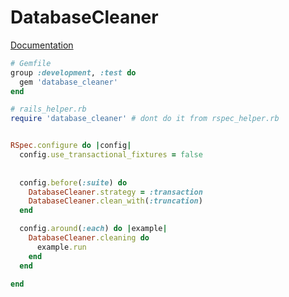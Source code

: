 # DatabaseCleaner

[Documentation](https://github.com/DatabaseCleaner/database_cleaner)


```ruby
# Gemfile
group :development, :test do
  gem 'database_cleaner'
end
```


```ruby
# rails_helper.rb
require 'database_cleaner' # dont do it from rspec_helper.rb


RSpec.configure do |config|
  config.use_transactional_fixtures = false
    
    
  config.before(:suite) do
    DatabaseCleaner.strategy = :transaction
    DatabaseCleaner.clean_with(:truncation)
  end

  config.around(:each) do |example|
    DatabaseCleaner.cleaning do
      example.run
    end
  end
  
end
```



  
  
  
  
  
  
  
  
  
